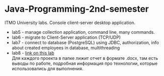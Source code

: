 # Java-Programming-2nd-semester
ITMO University labs. Console client-server desktop application.
* lab5 - manage collection application, command line, many commands.
* lab6 - migrate to Client-Server application (TCP/UDP)
* lab7 - connect to database (PostgreSQL) using JDBC, authorization, info about created employees in database, multithreading
* lab8 - [link on this lab](https://github.com/wizarsi/Swing-GUI-desktop-application) </br>
Для каждого проекта в папке лижит отчет в формате .docx, там есть выводы по работе, подробная информация про технологии, которые использовались для выполнения.

